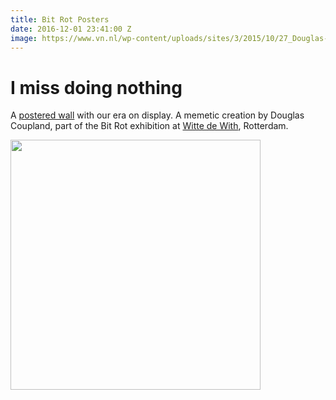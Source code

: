 ```yaml
---
title: Bit Rot Posters
date: 2016-12-01 23:41:00 Z
image: https://www.vn.nl/wp-content/uploads/sites/3/2015/10/27_Douglas-Coupland_Slogans-for-the-21st-Century_preview.jpg
---
```


# I miss doing nothing

A [postered wall]({{page.image}}) with our era on display. A memetic creation by Douglas Coupland, part of the Bit Rot exhibition at [Witte de With](http://www.wdw.nl/en/), Rotterdam.

<a href="{{page.image}}"><img src="{{page.image}}" style="width:400px; height: auto;"></a>